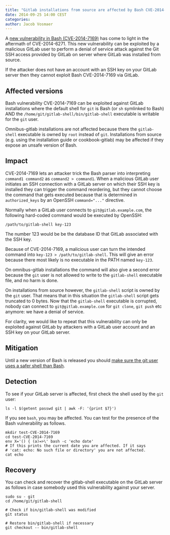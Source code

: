 ```yaml
---
title: "Gitlab installations from source are affected by Bash CVE-2014-7169"
date: 2014-09-25 14:00 CEST
categories:
author: Jacob Vosmaer
---
```


A [new vulnerability in Bash
(CVE-2014-7169)](http://www.openwall.com/lists/oss-security/2014/09/24/32) has
come to light in the aftermath of CVE-2014-6271. This new vulnerability can be
exploited by a malicious GitLab user to perform a denial of service attack
against the Git SSH access provided by GitLab on server where GitLab was
installed from source.

If the attacker does not have an account with an SSH key on your GitLab server
then they cannot exploit Bash CVE-2014-7169 via GitLab.

<!--more-->

## Affected versions

Bash vulnerability CVE-2014-7169 can be exploited against GitLab installations
where the default shell for `git` is Bash (or `sh` symlinked to Bash) AND the
`/home/git/gitlab-shell/bin/gitlab-shell` executable is writable for the `git`
user.

Omnibus-gitlab installations are not affected because there the `gitlab-shell`
executable is owned by `root` instead of `git`. Installations from source (e.g.
using the installation guide or cookbook-gitlab) may be affected if they expose
an unsafe version of Bash.

## Impact

CVE-2014-7169 lets an attacker trick the Bash parser into interpreting
`command1 command2` as `command2 > command1`. When a malicious GitLab user
initiates an SSH connection with a GitLab server on which their SSH key is
installed they can trigger the command reordering, but they cannot choose the
command that gets executed because that is determined in `authorized_keys` by
an OpenSSH `command="..."` directive.

Normally when a GitLab user connects to `git@gitlab.example.com`, the following
hard-coded command would be executed by OpenSSH:

```
/path/to/gitlab-shell key-123
```

The number 123 would be be the database ID that GitLab associated with the SSH
key.

Because of CVE-2014-7169, a malicious user can turn the intended command into
`key-123 > /path/to/gitlab-shell`. This will give an error because there most
likely is no executable in the PATH named `key-123`.

On omnibus-gitlab installations the command will also give a second error
because the `git` user is not allowed to write to the `gitlab-shell` executable
file, and no harm is done.

On installations from source however, the `gitlab-shell` script is owned by the
`git` user. That means that in this situation the `gitlab-shell` script gets
truncated to 0 bytes. Now that the `gitlab-shell` executable is corrupted,
nobody can connect to `git@gitlab.example.com` for `git clone`, `git push` etc
anymore: we have a denial of service.

For clarity, we would like to repeat that this vulnerability can only be
exploited against GitLab by attackers with a GitLab user account and an SSH key
on your GitLab server.

## Mitigation

Until a new version of Bash is released you should [make sure the git user uses
a safer shell than Bash](/2014/09/24/gitlab-shell-and-bash-cve-2014-6271/#workarounds).

## Detection

To see if your GitLab server is affected, first check the shell used by the `git` user:

```
ls -l $(getent passwd git | awk -F: '{print $7}')
```

If you see `bash`, you may be affected. You can test for the presence of the
Bash vulnerability as follows.

```
mkdir test-CVE-2014-7169
cd test-CVE-2014-7169
env X='() { (a)=>\' bash -c 'echo date'
# If this prints the current date you are affected. If it says
# 'cat: echo: No such file or directory' you are not affected.
cat echo
```

## Recovery

You can check and recover the gitlab-shell executable on the GitLab server as
follows in case somebody used this vulnerability against your server.

```
sudo su - git
cd /home/git/gitlab-shell

# Check if bin/gitlab-shell was modified
git status

# Restore bin/gitlab-shell if necessary
git checkout -- bin/gitlab-shell
```
